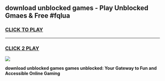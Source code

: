 
## download unblocked games - Play Unblocked Gmaes & Free #fqlua
<h3>
<a href="https://premium.freeplayer.one?title=download_unblocked_games&ref=01M">CLICK TO PLAY</a></h3>
<hr>

<h3>
<a href="https://premium.freeplayer.one?title=download_unblocked_games&ref=01M">CLICK 2 PLAY</a>
  
</h3>

<a href="https://premium.freeplayer.one?title=download_unblocked_games&ref=01M"><img src="https://clearcache.store/games.png"></a>


**download unblocked games games unblocked: Your Gateway to Fun and Accessible Online Gaming**
